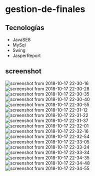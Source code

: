 # gestion-de-finales 

## Tecnologías
- JavaSE8
- MySql
- Swing
- JasperReport

## screenshot
![screenshot from 2018-10-17 22-30-16](https://user-images.githubusercontent.com/34853850/47126350-99915f00-d25e-11e8-82d8-8d9dc008113d.png)
![screenshot from 2018-10-17 22-30-28](https://user-images.githubusercontent.com/34853850/47126353-9a29f580-d25e-11e8-93f3-f0b28a5f744c.png)
![screenshot from 2018-10-17 22-30-35](https://user-images.githubusercontent.com/34853850/47126354-9bf3b900-d25e-11e8-8ff8-899ced10f151.png)
![screenshot from 2018-10-17 22-30-40](https://user-images.githubusercontent.com/34853850/47126359-9d24e600-d25e-11e8-82ef-1b6d23fec6eb.png)
![screenshot from 2018-10-17 22-30-55](https://user-images.githubusercontent.com/34853850/47126363-9e561300-d25e-11e8-9a49-a95db327c228.png)
![screenshot from 2018-10-17 22-31-12](https://user-images.githubusercontent.com/34853850/47126364-a01fd680-d25e-11e8-8d9d-ce3e5cc530f7.png)
![screenshot from 2018-10-17 22-31-22](https://user-images.githubusercontent.com/34853850/47126366-a1510380-d25e-11e8-9447-6975d1775714.png)
![screenshot from 2018-10-17 22-31-37](https://user-images.githubusercontent.com/34853850/47126367-a31ac700-d25e-11e8-9191-dd5ba60fb908.png)
![screenshot from 2018-10-17 22-32-01](https://user-images.githubusercontent.com/34853850/47126369-a4e48a80-d25e-11e8-81f0-2c606cd1c8d9.png)
![screenshot from 2018-10-17 22-32-16](https://user-images.githubusercontent.com/34853850/47126370-a4e48a80-d25e-11e8-88f3-ded0d52c8ada.png)
![screenshot from 2018-10-17 22-32-54](https://user-images.githubusercontent.com/34853850/47126371-a615b780-d25e-11e8-8d12-bab3425e906c.png)
![screenshot from 2018-10-17 22-33-05](https://user-images.githubusercontent.com/34853850/47126372-a746e480-d25e-11e8-895a-5ef086243d24.png)
![screenshot from 2018-10-17 22-33-24](https://user-images.githubusercontent.com/34853850/47126376-add55c00-d25e-11e8-8616-a7cb80d56234.png)
![screenshot from 2018-10-17 22-33-34](https://user-images.githubusercontent.com/34853850/47126377-af068900-d25e-11e8-9c1d-de43041f6cc5.png)
![screenshot from 2018-10-17 22-34-35](https://user-images.githubusercontent.com/34853850/47126378-af068900-d25e-11e8-850e-69771f3429ef.png)
![screenshot from 2018-10-17 22-34-48](https://user-images.githubusercontent.com/34853850/47126382-b037b600-d25e-11e8-96c8-a954feef0d00.png)
![screenshot from 2018-10-17 22-34-55](https://user-images.githubusercontent.com/34853850/47126383-b168e300-d25e-11e8-9bb8-2781e03e0dcd.png)

